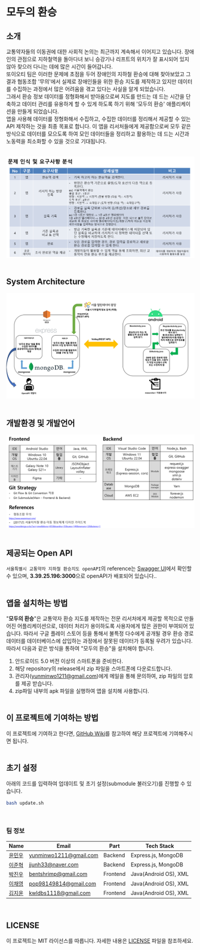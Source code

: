 # 모두의 환승
## 소개
교통약자들의 이동권에 대한 사회적 논의는 최근까지 계속해서 이어지고 있습니다. 장애인의 관점으로 지하철역을 돌아다녀 보니 승강기나 리프트의 위치가 잘 표시되어 있지 않아 찾으러 다니는 데에 많은 시간이 들어갑니다.<br>
또이오티 팀은 이러한 문제에 초점을 두어 장애인의 지하철 환승에 대해 찾아보았고 그 결과 협동조합 '무의'에서 실제로 장애인들을 위한 환승 지도를 제작하고 있지만 데이터를 수집하는 과정에서 많은 어려움을 겪고 있다는 사실을 알게 되었습니다.<br>
그래서 환승 정보 데이터를 정형화해서 받아옴으로써 지도를 만드는 데 드는 시간을 단축하고 데이터 관리를 유용하게 할 수 있게 하도록 하기 위해 '모두의 환승' 애플리케이션을 만들게 되었습니다.<br>
앱을 사용해 데이터를 정형화해서 수집하고, 수집한 데이터를 정리해서 제공할 수 있는 API 제작하는 것을 최종 목표로 합니다. 이 앱을 리서처들에게 제공함으로써 모두 같은 방식으로 데이터를 모으도록 하여 모인 데이터들을 정리하고 활용하는 데 드는 시간과 노동력을 최소화할 수 있을 것으로 기대됩니다.<br><br>

<img src="./img/requirements.png">
<br><br>

<!-- ## 시연 영상
[![YouTube](https://img.shields.io/badge/YouTube-%23FF0000.svg?style=for-the-badge&logo=YouTube&logoColor=white)](https://youtu.be/cYq_--GPmiE)
<br><br> -->

## System Architecture
<img src="./img/system.jpg">
<br><br>

## 개발환경 및 개발언어
<img src="./img/env.png">
<br><br>

## 제공되는 Open API
`서울특별시 교통약자 지하철 환승지도 openAPI`의 reference는 <a href="http://3.39.25.196:3000/api-docs/#/">Swagger UI</a>에서 확인할 수 있으며, **3.39.25.196:3000**으로 openAPI가 배포되어 있습니다..
<br><br>


## 앱을 설치하는 방법
"**모두의 환승**"은 교통약자 환승 지도를 제작하는 전문 리서처에게 제공할 목적으로 만들어진 어플리케이션으로, 데이터 처리가 용이하도록 사용자에게 많은 권한이 부여되어 있습니다. 따라서 구글 플레이 스토어 등을 통해서 불특정 다수에게 공개될 경우 환승 경로 데이터를 데이터베이스에 삽입하는 과정에서 잘못된 데이터가 등록될 우려가 있습니다. 따라서 다음과 같은 방식을 통하여 "모두의 환승"을 설치해야 합니다.
1. 안드로이드 5.0 버전 이상의 스마트폰을 준비한다.
2. 해당 repository의 release에서 zip 파일을 스마트폰에 다운로드합니다.
3. 관리자(yunminwo1211@gmail.com)에게 메일을 통해 문의하여, zip 파일의 암호를 제공 받습니다.
4. zip파일 내부의 apk 파일을 실행하여 앱을 설치해 사용합니다.
<br><br>

## 이 프로젝트에 기여하는 방법
이 프로젝트에 기여하고 한다면, <a href="https://github.com/AgainIoT/Everyones-Transfer_Main/wiki/To-Contribute-this-Project...">GitHub Wiki</a>를 참고하여 해당 프로젝트에 기여해주시면 됩니다.
<br><br>

## 초기 설정
아래의 코드를 입력하여 업데이트 및 초기 설정(submodule 불러오기)를 진행할 수 있습니다.

```bash
bash update.sh
```
<br>

### 팀 정보
| Name   | Email                 | Part | Tech Stack |
| ------ | --------------------- | ---------- | ---------- |
| <a href="https://github.com/ymw0407">윤민우</a> | yunminwo1211@gmail.com | Backend  | Express.js, MongoDB |
| <a href="https://github.com/jjunh33">이준혁</a> | jjunh33@naver.com | Backend | Express.js, MongoDB |
| <a href="https://github.com/bentshrimp">박진우</a> | bentshrimp@gmail.com | Frontend | Java(Android OS), XML |
| <a href="https://github.com/hummingbbird">이채영</a> | pop98149814@gmail.com | Frontend | Java(Android OS), XML |
| <a href="https://github.com/Kim-Jiyun">김지윤</a> | kwldbs1118@gmail.com | Frontend | Java(Android OS), XML |

<br>

## LICENSE
이 프로젝트는 MIT 라이선스를 따릅니다. 자세한 내용은 [LICENSE](LICENSE) 파일을 참조하세요.

